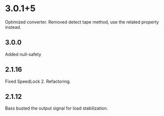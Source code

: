 # 3.0.1+5
Optimized converter. Removed detect tape method, use the related property instead.

## 3.0.0
Added null-safety

## 2.1.16
Fixed SpeedLock 2. Refactoring.

## 2.1.12
Bass busted the output signal for load stabilization.